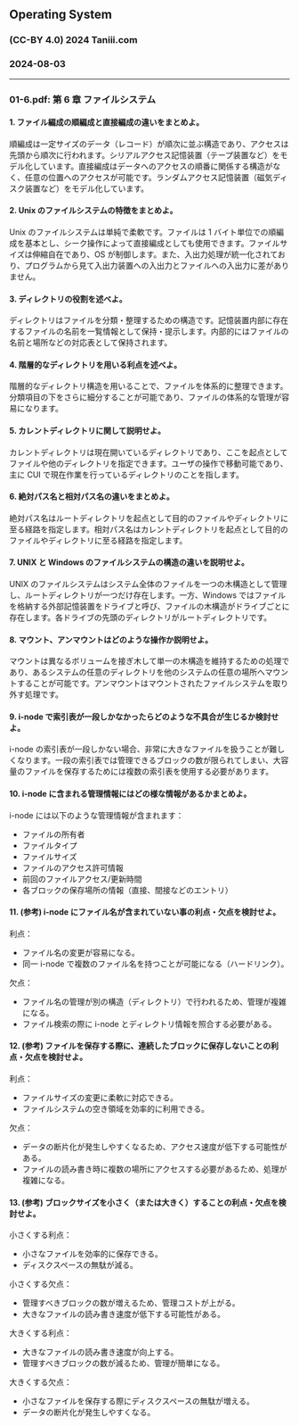 <script type="text/javascript" async src="https://cdnjs.cloudflare.com/ajax/libs/mathjax/2.7.7/MathJax.js?config=TeX-MML-AM_CHTML">
</script>
<script type="text/x-mathjax-config">
 MathJax.Hub.Config({
 tex2jax: {
 inlineMath: [['$', '$'] ],
 displayMath: [ ['$$','$$'], ["\cr[","\cr]"] ]
 }
 });
</script>

## Operating System

### (CC-BY 4.0) 2024 Taniii.com

### 2024-08-03

---

### 01-6.pdf: 第 6 章 ファイルシステム

#### 1. ファイル編成の順編成と直接編成の違いをまとめよ。

順編成は一定サイズのデータ（レコード）が順次に並ぶ構造であり、アクセスは先頭から順次に行われます。シリアルアクセス記憶装置（テープ装置など）をモデル化しています。直接編成はデータへのアクセスの順番に関係する構造がなく、任意の位置へのアクセスが可能です。ランダムアクセス記憶装置（磁気ディスク装置など）をモデル化しています。

#### 2. Unix のファイルシステムの特徴をまとめよ。

Unix のファイルシステムは単純で柔軟です。ファイルは 1 バイト単位での順編成を基本とし、シーク操作によって直接編成としても使用できます。ファイルサイズは伸縮自在であり、OS が制御します。また、入出力処理が統一化されており、プログラムから見て入出力装置への入出力とファイルへの入出力に差がありません。

#### 3. ディレクトリの役割を述べよ。

ディレクトリはファイルを分類・整理するための構造です。記憶装置内部に存在するファイルの名前を一覧情報として保持・提示します。内部的にはファイルの名前と場所などの対応表として保持されます。

#### 4. 階層的なディレクトリを用いる利点を述べよ。

階層的なディレクトリ構造を用いることで、ファイルを体系的に整理できます。分類項目の下をさらに細分することが可能であり、ファイルの体系的な管理が容易になります。

#### 5. カレントディレクトリに関して説明せよ。

カレントディレクトリは現在開いているディレクトリであり、ここを起点としてファイルや他のディレクトリを指定できます。ユーザの操作で移動可能であり、主に CUI で現在作業を行っているディレクトリのことを指します。

#### 6. 絶対パス名と相対パス名の違いをまとめよ。

絶対パス名はルートディレクトリを起点として目的のファイルやディレクトリに至る経路を指定します。相対パス名はカレントディレクトリを起点として目的のファイルやディレクトリに至る経路を指定します。

#### 7. UNIX と Windows のファイルシステムの構造の違いを説明せよ。

UNIX のファイルシステムはシステム全体のファイルを一つの木構造として管理し、ルートディレクトリが一つだけ存在します。一方、Windows ではファイルを格納する外部記憶装置をドライブと呼び、ファイルの木構造がドライブごとに存在します。各ドライブの先頭のディレクトリがルートディレクトリです。

#### 8. マウント、アンマウントはどのような操作か説明せよ。

マウントは異なるボリュームを接ぎ木して単一の木構造を維持するための処理であり、あるシステムの任意のディレクトリを他のシステムの任意の場所へマウントすることが可能です。アンマウントはマウントされたファイルシステムを取り外す処理です。

#### 9. i-node で索引表が一段しかなかったらどのような不具合が生じるか検討せよ。

i-node の索引表が一段しかない場合、非常に大きなファイルを扱うことが難しくなります。一段の索引表では管理できるブロックの数が限られてしまい、大容量のファイルを保存するためには複数の索引表を使用する必要があります。

#### 10. i-node に含まれる管理情報にはどの様な情報があるかまとめよ。

i-node には以下のような管理情報が含まれます：

- ファイルの所有者
- ファイルタイプ
- ファイルサイズ
- ファイルのアクセス許可情報
- 前回のファイルアクセス/更新時間
- 各ブロックの保存場所の情報（直接、間接などのエントリ）

#### 11. (参考) i-node にファイル名が含まれていない事の利点・欠点を検討せよ。

利点：

- ファイル名の変更が容易になる。
- 同一 i-node で複数のファイル名を持つことが可能になる（ハードリンク）。

欠点：

- ファイル名の管理が別の構造（ディレクトリ）で行われるため、管理が複雑になる。
- ファイル検索の際に i-node とディレクトリ情報を照合する必要がある。

#### 12. (参考) ファイルを保存する際に、連続したブロックに保存しないことの利点・欠点を検討せよ。

利点：

- ファイルサイズの変更に柔軟に対応できる。
- ファイルシステムの空き領域を効率的に利用できる。

欠点：

- データの断片化が発生しやすくなるため、アクセス速度が低下する可能性がある。
- ファイルの読み書き時に複数の場所にアクセスする必要があるため、処理が複雑になる。

#### 13. (参考) ブロックサイズを小さく（または大きく）することの利点・欠点を検討せよ。

小さくする利点：

- 小さなファイルを効率的に保存できる。
- ディスクスペースの無駄が減る。

小さくする欠点：

- 管理すべきブロックの数が増えるため、管理コストが上がる。
- 大きなファイルの読み書き速度が低下する可能性がある。

大きくする利点：

- 大きなファイルの読み書き速度が向上する。
- 管理すべきブロックの数が減るため、管理が簡単になる。

大きくする欠点：

- 小さなファイルを保存する際にディスクスペースの無駄が増える。
- データの断片化が発生しやすくなる。
